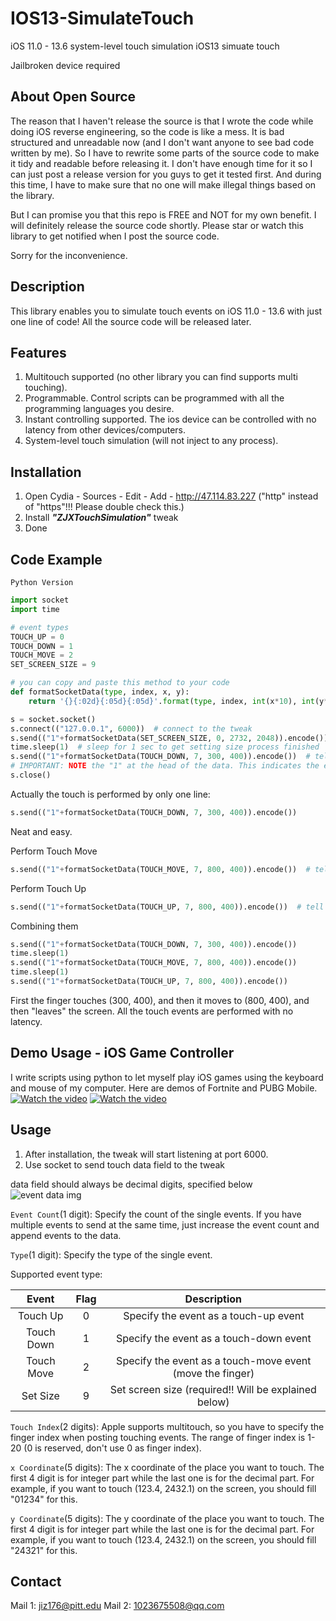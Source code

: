 # IOS13-SimulateTouch
iOS 11.0 - 13.6 system-level touch simulation iOS13 simuate touch

Jailbroken device required

## About Open Source
The reason that I haven't release the source is that I wrote the code while doing iOS reverse engineering, so the code is like a mess. It is bad structured and unreadable now (and I don't want anyone to see bad code written by me). So I have to rewrite some parts of the source code to make it tidy and readable before releasing it. I don't have enough time for it so I can just post a release version for you guys to get it tested first. And during this time, I have to make sure that no one will make illegal things based on the library.

But I can promise you that this repo is FREE and NOT for my own benefit. I will definitely release the source code shortly. Please star or watch this library to get notified when I post the source code.

Sorry for the inconvenience.

## Description
This library enables you to simulate touch events on iOS 11.0 - 13.6 with just one line of code! All the source code will be released later.

## Features
1. Multitouch supported (no other library you can find supports multi touching).
2. Programmable. Control scripts can be programmed with all the programming languages you desire.
3. Instant controlling supported. The ios device can be controlled with no latency from other devices/computers.
4. System-level touch simulation (will not inject to any process).

## Installation
1. Open Cydia - Sources - Edit - Add - http://47.114.83.227 ("http" instead of "https"!!! Please double check this.)
2. Install ***"ZJXTouchSimulation"*** tweak
3. Done

## Code Example
`Python Version`
```Python
import socket
import time

# event types
TOUCH_UP = 0
TOUCH_DOWN = 1
TOUCH_MOVE = 2
SET_SCREEN_SIZE = 9

# you can copy and paste this method to your code
def formatSocketData(type, index, x, y):
    return '{}{:02d}{:05d}{:05d}'.format(type, index, int(x*10), int(y*10))

s = socket.socket()
s.connect(("127.0.0.1", 6000))  # connect to the tweak
s.send(("1"+formatSocketData(SET_SCREEN_SIZE, 0, 2732, 2048)).encode())  # tell the tweak that the screen size is 2732x2048 (your screen size might differ). This should be send to the tweak every time you kill the SpringBoard (just send once)
time.sleep(1)  # sleep for 1 sec to get setting size process finished
s.send(("1"+formatSocketData(TOUCH_DOWN, 7, 300, 400)).encode())  # tell the tweak to touch 300x400 on the screen
# IMPORTANT: NOTE the "1" at the head of the data. This indicates the event count and CANNOT BE IGNORED.
s.close()
```

Actually the touch is performed by only one line: 
```Python 
s.send(("1"+formatSocketData(TOUCH_DOWN, 7, 300, 400)).encode()) 
```
Neat and easy. 

Perform Touch Move
```Python
s.send(("1"+formatSocketData(TOUCH_MOVE, 7, 800, 400)).encode())  # tell the tweak to move our finger "7" to (800, 400)
```

Perform Touch Up
```Python
s.send(("1"+formatSocketData(TOUCH_UP, 7, 800, 400)).encode())  # tell the tweak to touch up our finger "7" at (800, 400)
```

Combining them
```Python
s.send(("1"+formatSocketData(TOUCH_DOWN, 7, 300, 400)).encode())
time.sleep(1)
s.send(("1"+formatSocketData(TOUCH_MOVE, 7, 800, 400)).encode())
time.sleep(1)
s.send(("1"+formatSocketData(TOUCH_UP, 7, 800, 400)).encode())
```

First the finger touches (300, 400), and then it moves to (800, 400), and then "leaves" the screen. All the touch events are performed with no latency.

## Demo Usage - iOS Game Controller
I write scripts using python to let myself play iOS games using the keyboard and mouse of my computer. Here are demos of Fortnite and PUBG Mobile.
[![Watch the video](https://raw.githubusercontent.com/xuan32546/IOS13-SimulateTouch/master/img/pubg_mobile_demo.jpg)](https://youtu.be/XvvWHL6B3Tk)
[![Watch the video](https://raw.githubusercontent.com/xuan32546/IOS13-SimulateTouch/master/img/fortnite_mobile_demo.jpg)](https://youtu.be/mCkTzQJ2lC8)


## Usage
1. After installation, the tweak will start listening at port 6000.
2. Use socket to send touch data field to the tweak

data field should always be decimal digits, specified below
![event data img](https://raw.githubusercontent.com/xuan32546/IOS13-SimulateTouch/master/img/event-data-digit.png)

`Event Count`(1 digit): Specify the count of the single events. If you have multiple events to send at the same time, just increase the event count and append events to the data.

`Type`(1 digit): Specify the type of the single event. 

Supported event type:


 | Event   | Flag | Description  |
|:--------:|:-------------:|:------------:|
| Touch Up      | 0      | Specify the event as a touch-up event |
| Touch Down    | 1      | Specify the event as a touch-down event |
| Touch Move    | 2      | Specify the event as a touch-move event (move the finger) |
| Set Size      | 9      | Set screen size (required!! Will be explained below) |

`Touch Index`(2 digits): Apple supports multitouch, so you have to specify the finger index when posting touching events. The range of finger index is 1-20 (0 is reserved, don't use 0 as finger index). 

`x Coordinate`(5 digits): The x coordinate of the place you want to touch. The first 4 digit is for integer part while the last one is for the decimal part. For example, if you want to touch (123.4, 2432.1) on the screen, you should fill "01234" for this.

`y Coordinate`(5 digits): The y coordinate of the place you want to touch. The first 4 digit is for integer part while the last one is for the decimal part. For example, if you want to touch (123.4, 2432.1) on the screen, you should fill "24321" for this.

## Contact
Mail 1: jiz176@pitt.edu
Mail 2: 1023675508@qq.com
